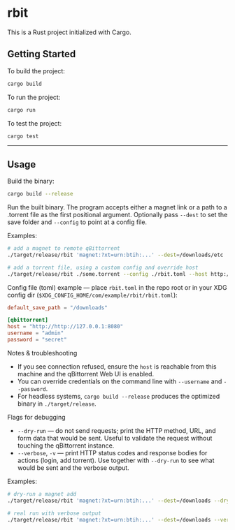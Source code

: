 # rbit

This is a Rust project initialized with Cargo.

## Getting Started

To build the project:

```sh
cargo build
```

To run the project:

```sh
cargo run
```

To test the project:

```sh
cargo test
```

---

## Usage

Build the binary:

```sh
cargo build --release
```

Run the built binary. The program accepts either a magnet link or a path to a .torrent file as the first positional argument. Optionally pass `--dest` to set the save folder and `--config` to point at a config file.

Examples:

```sh
# add a magnet to remote qBittorrent
./target/release/rbit 'magnet:?xt=urn:btih:...' --dest=/downloads/etc

# add a torrent file, using a custom config and override host
./target/release/rbit ./some.torrent --config ./rbit.toml --host http://127.0.0.1:8080
```

Config file (toml) example — place `rbit.toml` in the repo root or in your XDG config dir (`$XDG_CONFIG_HOME/com/example/rbit/rbit.toml`):

```toml
default_save_path = "/downloads"

[qbittorrent]
host = "http://http://127.0.0.1:8080"
username = "admin"
password = "secret"
```

Notes & troubleshooting
- If you see connection refused, ensure the `host` is reachable from this machine and the qBittorrent Web UI is enabled.
- You can override credentials on the command line with `--username` and `--password`.
- For headless systems, `cargo build --release` produces the optimized binary in `./target/release`.

Flags for debugging
- `--dry-run` — do not send requests; print the HTTP method, URL, and form data that would be sent. Useful to validate the request without touching the qBittorrent instance.
- `--verbose`, `-v` — print HTTP status codes and response bodies for actions (login, add torrent). Use together with `--dry-run` to see what would be sent and the verbose output.

Examples:

```sh
# dry-run a magnet add
./target/release/rbit 'magnet:?xt=urn:btih:...' --dest=/downloads --dry-run

# real run with verbose output
./target/release/rbit 'magnet:?xt=urn:btih:...' --dest=/downloads --verbose
```

